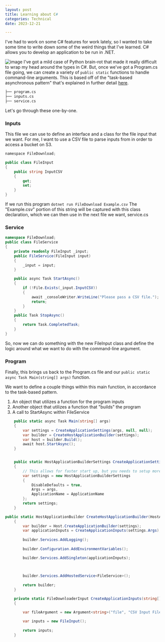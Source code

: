 ```yaml
---
layout: post
title: Learning about C#
categories: Technical
date: 2023-12-21

---
```

I've had to work on some C# features for work lately, so I wanted to take some time to write down some of the weird things that I've learned. C# allows you to develop an application to be run in .NET. 

![image](https://github.com/elizabethwillard/elizabethwillard.github.io/assets/57194659/9098c0c0-aca4-443f-9392-e6bc5cbdcc57)
I've got a mild case of Python brain-rot that made it really difficult to wrap my head around the types in C#. But, once we've got a Program.cs file going, we can create a variety of `public static` functions to handle command-line arguments. This is based off of the "task-based asynchronous pattern" that's explained in further detail [here](https://learn.microsoft.com/en-us/dotnet/standard/asynchronous-programming-patterns/task-based-asynchronous-pattern-tap). 

```markdown
├── program.cs
├── inputs.cs
├── service.cs
```

Let's go through these one-by-one.

### Inputs

This file we can use to define an interface and a class for the file input that we want. For me, I want to use a CSV file to parse inputs from in order to access a bucket on S3. 

```cs
﻿namespace FileDownload;

public class FileInput
{
    public string InputCSV
    {
        get;
        set;
    }
}
```

If we run this program 
`dotnet run FileDownload Example.csv`
The "Example.csv" portion of this string will be captured with this class declaration, which we can then use in the next file we want, service.cs

### Service
```cs
namespace FileDownload;
public class FileService 
{
	private readonly FileInput _input;
	public FileService(FileInput input)
	{
		_input = input;
	}

	public async Task StartAsync()
	{
		if (!File.Exists(_input.InputCSV))        
		{
            await _consoleWriter.WriteLine("Please pass a CSV file.");
            return;
        }
	}
	public Task StopAsync()
	{
		return Task.CompletedTask;
	}
}
```

So, now we can do something with the new FileInput class and define the logic around what we want to do with the command-line argument. 

### Program

Finally, this brings us back to the Program.cs file and our `public static async Task Main(string[] args)` function. 

We want to define a couple things within this main function, in accordance to the task-based pattern. 
1. An object that utilizes a function for the program inputs
2. Another object that utilizes a function that "builds" the program 
3. A call to StartAsync within FileService 


```cs
    public static async Task Main(string[] args)
    {
        var settings = CreateApplicationSettings(args, null, null);
        var builder = CreateHostApplicationBuilder(settings);
        var host = builder.Build();
        await host.StartAsync();
    }


    public static HostApplicationBuilderSettings CreateApplicationSettings(string[] args)
    {
        // This allows for faster start up, but you needs to setup more things.
        var settings = new HostApplicationBuilderSettings
        {
            DisableDefaults = true,
            Args = args,
            ApplicationName = ApplicationName
        };
        return settings;
    }

public static HostApplicationBuilder CreateHostApplicationBuilder(HostApplicationBuilderSettings settings)
    {
        var builder = Host.CreateApplicationBuilder(settings);
        var applicationInputs = CreateApplicationInputs(settings.Args);
        
        builder.Services.AddLogging();
        
        builder.Configuration.AddEnvironmentVariables();

        builder.Services.AddSingleton(applicationInputs);

        
       
        builder.Services.AddHostedService<FileService>();
       
        return builder;
    }

    private static FileDownloaderInput CreateApplicationInputs(string[]? args)
    {

        var fileArgument = new Argument<string>("file", "CSV Input File");
        
        var inputs = new FileInput();
        
        return inputs;
    }
```
